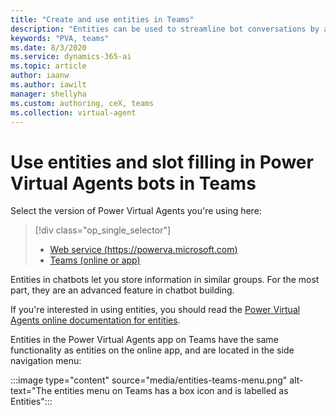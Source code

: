 ```yaml
---
title: "Create and use entities in Teams"
description: "Entities can be used to streamline bot conversations by allowing custom lists, information type mapping, and proactive slot filling."
keywords: "PVA, teams"
ms.date: 8/3/2020
ms.service: dynamics-365-ai
ms.topic: article
author: iaanw
ms.author: iawilt
manager: shellyha
ms.custom: authoring, ceX, teams
ms.collection: virtual-agent
---
```


# Use entities and slot filling in Power Virtual Agents bots in Teams


Select the version of Power Virtual Agents you're using here:

> [!div class="op_single_selector"]
> - [Web service (https://powerva.microsoft.com)](../advanced-entities-slot-filling.md)
> - [Teams (online or app)](advanced-entities-slot-filling-teams.md)

Entities in chatbots let you store information in similar groups. For the most part, they are an advanced feature in chatbot building.

If you're interested in using entities, you should read the [Power Virtual Agents online documentation for entities](../advanced-entities-slot-filling.md).


Entities in the Power Virtual Agents app on Teams have the same functionality as entities on the online app, and are located in the side navigation menu:



:::image type="content" source="media/entities-teams-menu.png" alt-text="The entities menu on Teams has a box icon and is labelled as Entities":::






